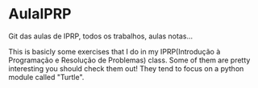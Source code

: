 # AulaIPRP
Git das aulas de IPRP, todos os trabalhos, aulas notas...

This is basicly some exercises that I do in my IPRP(Introdução à Programação e Resolução de Problemas) class.
Some of them are pretty interesting you should check them out! They tend to focus on a python module called "Turtle".
